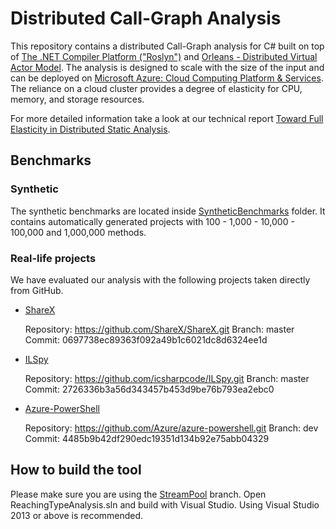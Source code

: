 # Distributed Call-Graph Analysis

This repository contains a distributed Call-Graph analysis for C# built on top of [The .NET Compiler Platform ("Roslyn")](https://github.com/dotnet/roslyn) and [Orleans - Distributed Virtual Actor Model](https://github.com/dotnet/orleans). The analysis is designed to scale with the size of the input and can be deployed on [Microsoft Azure: Cloud Computing Platform & Services](https://azure.microsoft.com/). The reliance on a cloud cluster provides a degree of elasticity for CPU, memory, and storage resources.

For more detailed information take a look at our technical report [Toward Full Elasticity in Distributed Static Analysis](https://www.doc.ic.ac.uk/~livshits/papers/tr/scalable_tr.pdf).

## Benchmarks

### Synthetic

The synthetic benchmarks are located inside [SyntheticBenchmarks](https://github.com/too4words/Call-Graph-Builder-DotNet/tree/StreamPool/SyntheticBenchmarks) folder. It contains automatically generated projects with 100 - 1,000 - 10,000 - 100,000 and 1,000,000 methods.

### Real-life projects

We have evaluated our analysis with the following projects taken directly from GitHub.

* [ShareX](https://github.com/ShareX/ShareX)

  Repository: https://github.com/ShareX/ShareX.git
  Branch: master
  Commit: 0697738ec89363f092a49b1c6021dc8d6324ee1d

* [ILSpy](https://github.com/icsharpcode/ILSpy)

  Repository: https://github.com/icsharpcode/ILSpy.git
  Branch: master
  Commit: 2726336b3a56d343457b453d9be76b793ea2ebc0

* [Azure-PowerShell](https://github.com/Azure/azure-powershell)

  Repository: https://github.com/Azure/azure-powershell.git
  Branch: dev
  Commit: 4485b9b42df290edc19351d134b92e75abb04329

## How to build the tool

Please make sure you are using the [StreamPool](https://github.com/too4words/Call-Graph-Builder-DotNet/tree/StreamPool) branch.
Open ReachingTypeAnalysis.sln and build with Visual Studio. Using Visual Studio 2013 or above is recommended. 
